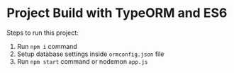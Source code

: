 # Project Build with TypeORM and ES6
        
Steps to run this project:

1. Run `npm i` command
2. Setup database settings inside `ormconfig.json` file
3. Run `npm start` command or nodemon `app.js`
